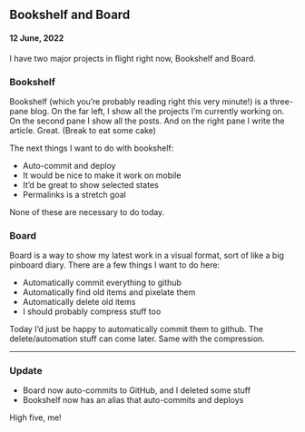 ## Bookshelf and Board 
#### 12 June, 2022

I have two major projects in flight right now, Bookshelf and Board.

### Bookshelf
Bookshelf (which you’re probably reading right this very minute!) is a three-pane blog. On the far left, I show all the projects I’m currently working on. On the second pane I show all the posts. And on the right pane I write the article. Great. (Break to eat some cake)

The next things I want to do with bookshelf:

* Auto-commit and deploy
* It would be nice to make it work on mobile
* It’d be great to show selected states
* Permalinks is a stretch goal

None of these are necessary to do today.

### Board
Board is a way to show my latest work in a visual format, sort of like a big pinboard diary. There are a few things I want to do here:

* Automatically commit everything to github
* Automatically find old items and pixelate them
* Automatically delete old items
* I should probably compress stuff too

Today I’d just be happy to automatically commit them to github. The delete/automation stuff can come later. Same with the compression.

---- 

### Update

* Board now auto-commits to GitHub, and I deleted some stuff
* Bookshelf now has an alias that auto-commits and deploys
  
High five, me!





